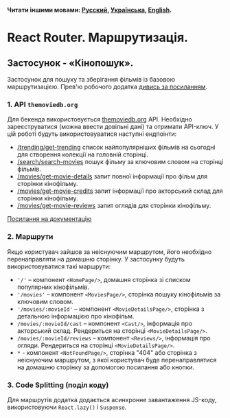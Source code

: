 **Читати іншими мовами: [Русский](README.md), [Українська](README.ua.md),
[English](README.en.md).**

# React Router. Маршрутизація.

## Застосунок - «Кінопошук».

Застосунок для пошуку та зберігання фільмів із базовою маршрутизацією. Прев'ю
робочого додатка
[дивись за посиланням](https://drive.google.com/file/d/1vR0hi3n1236Q5Bg4-se-8JVKD9UKSfId/view?usp=sharing).

### 1. API `themoviedb.org`

Для бекенда використовується [themoviedb.org](https://www.themoviedb.org/) API.
Необхідно зареєструватися (можна ввести довільні дані) та отримати API-ключ. У
цій роботі будуть використовуватися наступні ендпоінти:

- [/trending/get-trending](https://developers.themoviedb.org/3/trending/get-trending)
  список найпопулярніших фільмів на сьогодні для створення колекції на головній
  сторінці.
- [/search/search-movies](https://developers.themoviedb.org/3/search/search-movies)
  пошук фільму за ключовим словом на сторінці фільмів.
- [/movies/get-movie-details](https://developers.themoviedb.org/3/movies/get-movie-details)
  запит повної інформації про фільм для сторінки кінофільму.
- [/movies/get-movie-credits](https://developers.themoviedb.org/3/movies/get-movie-credits)
  запит інформації про акторський склад для сторінки кінофільму.
- [/movies/get-movie-reviews](https://developers.themoviedb.org/3/movies/get-movie-reviews)
  запит оглядів для сторінки кінофільму.

[Посилання на документацію](https://developers.themoviedb.org/3/getting-started/introduction)

### 2. Маршрути

Якщо користувач зайшов за неіснуючим маршрутом, його необхідно перенаправляти на
домашню сторінку. У застосунку будуть використовуватися такі маршрути:

- `'/'` – компонент `<HomePage/>`, домашня сторінка зі списком популярних
  кінофільмів.
- `'/movies'` – компонент `<MoviesPage/>`, сторінка пошуку кінофільмів за
  ключовим словом.
- `'/movies/:movieId'` – компонент `<MovieDetailsPage/>`, сторінка з детальною
  інформацією про кінофільм.
- `/movies/:movieId/cast` – компонент `<Cast/>`, інформація про акторський
  склад. Рендериться на сторінці `<MovieDetailsPage/>`.
- `/movies/:movieId/reviews` – компонент `<Reviews/>`, інформація про огляди.
  Рендериться на сторінці `<MovieDetailsPage/>`.
- `*` - компонент `<NotFoundPage/>`, сторінка "404" або сторінка з неіснуючим
  маршрутом, з якої користувач буде перенаправлятися на домашню сторінку за
  допомогою посилання або кнопки.

### 3. Code Splitting (поділ коду)

Для маршрутів додатка додається асинхронне завантаження JS-коду, використовуючи
`React.lazy()` і `Suspense`.
